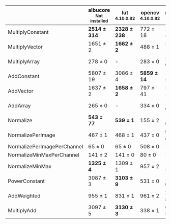 |                           |albucore<br><small>Not installed</small>|lut<br><small>4.10.0.82</small>|opencv<br><small>4.10.0.82</small>|numpy<br><small>1.24.4</small>|torchvision<br><small>0.18.1+rocm6.0</small>|
|---------------------------|----------------------------------------|-------------------------------|----------------------------------|------------------------------|--------------------------------------------|
|MultiplyConstant           |**2514 ± 314**                          |**2328 ± 238**                 |772 ± 18                          |1164 ± 46                     |1153 ± 114                                  |
|MultiplyVector             |1651 ± 2                                |**1662 ± 2**                   |488 ± 1                           |572 ± 13                      |669 ± 5                                     |
|MultiplyArray              |278 ± 0                                 |-                              |283 ± 0                           |224 ± 0                       |230 ± 3                                     |
|AddConstant                |5807 ± 19                               |3086 ± 4                       |**5859 ± 14**                     |1194 ± 4                      |1187 ± 17                                   |
|AddVector                  |1637 ± 2                                |**1658 ± 2**                   |797 ± 41                          |570 ± 1                       |632 ± 9                                     |
|AddArray                   |265 ± 0                                 |-                              |334 ± 0                           |192 ± 0                       |229 ± 1                                     |
|Normalize                  |**543 ± 77**                            |**539 ± 1**                    |155 ± 2                           |169 ± 0                       |429 ± 1                                     |
|NormalizePerImage          |467 ± 1                                 |468 ± 1                        |437 ± 0                           |**579 ± 4**                   |227 ± 0                                     |
|NormalizePerImagePerChannel|65 ± 0                                  |65 ± 0                         |508 ± 0                           |73 ± 1                        |167 ± 0                                     |
|NormalizeMinMaxPerChannel  |141 ± 2                                 |141 ± 0                        |80 ± 0                            |74 ± 0                        |177 ± 0                                     |
|NormalizeMinMax            |**1325 ± 4**                            |1309 ± 1                       |957 ± 2                           |1060 ± 1                      |880 ± 1                                     |
|PowerConstant              |3087 ± 3                                |**3103 ± 9**                   |531 ± 0                           |163 ± 0                       |246 ± 0                                     |
|AddWeighted                |955 ± 1                                 |831 ± 1                        |961 ± 2                           |**1010 ± 4**                  |718 ± 3                                     |
|MultiplyAdd                |3097 ± 5                                |**3130 ± 3**                   |338 ± 1                           |653 ± 3                       |1085 ± 4                                    |
